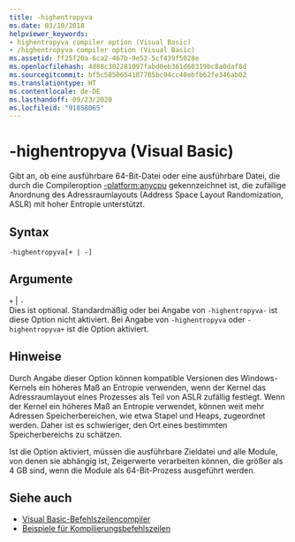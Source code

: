 ```yaml
---
title: -highentropyva
ms.date: 03/10/2018
helpviewer_keywords:
- highentropyva compiler option (Visual Basic)
- /highentropyva compiler option (Visual Basic)
ms.assetid: ff25f20a-6ca2-467b-9e52-5cf439f5028e
ms.openlocfilehash: 4d88c302281097fabd0eb361d60319bc8a0daf8d
ms.sourcegitcommit: bf5c5850654187705bc94cc40ebfb62fe346ab02
ms.translationtype: HT
ms.contentlocale: de-DE
ms.lasthandoff: 09/23/2020
ms.locfileid: "91058065"
---
```

# <a name="-highentropyva-visual-basic"></a>-highentropyva (Visual Basic)

Gibt an, ob eine ausführbare 64-Bit-Datei oder eine ausführbare Datei, die durch die Compileroption [-platform:anycpu](platform.md) gekennzeichnet ist, die zufällige Anordnung des Adressraumlayouts (Address Space Layout Randomization, ASLR) mit hoher Entropie unterstützt.  
  
## <a name="syntax"></a>Syntax  
  
```console  
-highentropyva[+ | -]  
```  
  
## <a name="arguments"></a>Argumente  

 `+` &#124; `-`  
 Dies ist optional. Standardmäßig oder bei Angabe von `-highentropyva-` ist diese Option nicht aktiviert. Bei Angabe von `-highentropyva` oder `-highentropyva+` ist die Option aktiviert.  
  
## <a name="remarks"></a>Hinweise  

 Durch Angabe dieser Option können kompatible Versionen des Windows-Kernels ein höheres Maß an Entropie verwenden, wenn der Kernel das Adressraumlayout eines Prozesses als Teil von ASLR zufällig festlegt. Wenn der Kernel ein höheres Maß an Entropie verwendet, können weit mehr Adressen Speicherbereichen, wie etwa Stapel und Heaps, zugeordnet werden. Daher ist es schwieriger, den Ort eines bestimmten Speicherbereichs zu schätzen.  
  
 Ist die Option aktiviert, müssen die ausführbare Zieldatei und alle Module, von denen sie abhängig ist, Zeigerwerte verarbeiten können, die größer als 4 GB sind, wenn die Module als 64-Bit-Prozess ausgeführt werden.  
  
## <a name="see-also"></a>Siehe auch

- [Visual Basic-Befehlszeilencompiler](index.md)
- [Beispiele für Kompilierungsbefehlszeilen](sample-compilation-command-lines.md)
